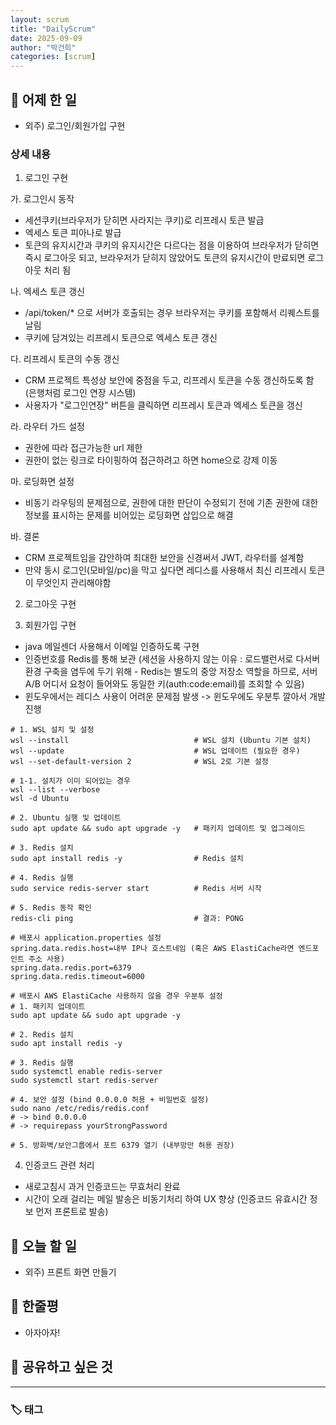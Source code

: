 ```yaml
---
layout: scrum
title: "DailyScrum"
date: 2025-09-09
author: "박건희"
categories: [scrum]
---
```


## 📝 어제 한 일

- 외주) 로그인/회원가입 구현

### 상세 내용

1. 로그인 구현<br>

가. 로그인시 동작
- 세션쿠키(브라우저가 닫히면 사라지는 쿠키)로 리프레시 토큰 발급
- 엑세스 토큰 피아나로 발급
- 토큰의 유지시간과 쿠키의 유지시간은 다르다는 점을 이용하여 브라우저가 닫히면 즉시 로그아웃 되고, 브라우저가 닫히지 않았어도 토큰의 유지시간이 만료되면 로그아웃 처리 됨

나. 엑세스 토큰 갱신
- /api/token/* 으로 서버가 호출되는 경우 브라우저는 쿠키를 포함해서 리퀘스트를 날림
- 쿠키에 담겨있는 리프레시 토큰으로 엑세스 토큰 갱신

다. 리프레시 토큰의 수동 갱신
- CRM 프로젝트 특성상 보안에 중점을 두고, 리프레시 토큰을 수동 갱신하도록 함 (은행처럼 로그인 연장 시스템)
- 사용자가 "로그인연장" 버튼을 클릭하면 리프레시 토큰과 엑세스 토큰을 갱신

라. 라우터 가드 설정
- 권한에 따라 접근가능한 url 제한
- 권한이 없는 링크로 타이핑하여 접근하려고 하면 home으로 강제 이동

마. 로딩화면 설정
- 비동기 라우팅의 문제점으로, 권한에 대한 판단이 수정되기 전에 기존 권한에 대한 정보를 표시하는 문제를 비어있는 로딩화면 삽입으로 해결

바. 결론
- CRM 프로젝트임을 감안하여 최대한 보안을 신경써서 JWT, 라우터를 설계함
- 만약 동시 로그인(모바일/pc)을 막고 싶다면 레디스를 사용해서 최신 리프레시 토큰이 무엇인지 관리해야함 

2. 로그아웃 구현

3. 회원가입 구현
- java 메일센더 사용해서 이메일 인증하도록 구현
- 인증번호를 Redis를 통해 보관 (세션을 사용하지 않는 이유 : 로드밸런서로 다서버 환경 구축을 염두에 두기 위해 - Redis는 별도의 중앙 저장소 역할을 하므로, 서버 A/B 어디서 요청이 들어와도 동일한 키(auth:code:email)를 조회할 수 있음)
- 윈도우에서는 레디스 사용이 어려운 문제점 발생 -> 윈도우에도 우분투 깔아서 개발진행
```
# 1. WSL 설치 및 설정
wsl --install                            # WSL 설치 (Ubuntu 기본 설치)
wsl --update                             # WSL 업데이트 (필요한 경우)
wsl --set-default-version 2              # WSL 2로 기본 설정

# 1-1. 설치가 이미 되어있는 경우
wsl --list --verbose
wsl -d Ubuntu

# 2. Ubuntu 실행 및 업데이트
sudo apt update && sudo apt upgrade -y   # 패키지 업데이트 및 업그레이드

# 3. Redis 설치
sudo apt install redis -y                # Redis 설치

# 4. Redis 실행
sudo service redis-server start          # Redis 서버 시작

# 5. Redis 동작 확인
redis-cli ping                           # 결과: PONG
```
```
# 배포시 application.properties 설정
spring.data.redis.host=내부 IP나 호스트네임 (혹은 AWS ElastiCache라면 엔드포인트 주소 사용)
spring.data.redis.port=6379
spring.data.redis.timeout=6000

# 배포시 AWS ElastiCache 사용하지 않을 경우 우분투 설정
# 1. 패키지 업데이트
sudo apt update && sudo apt upgrade -y

# 2. Redis 설치
sudo apt install redis -y

# 3. Redis 실행
sudo systemctl enable redis-server
sudo systemctl start redis-server

# 4. 보안 설정 (bind 0.0.0.0 허용 + 비밀번호 설정)
sudo nano /etc/redis/redis.conf
# -> bind 0.0.0.0
# -> requirepass yourStrongPassword

# 5. 방화벽/보안그룹에서 포트 6379 열기 (내부망만 허용 권장)
```

4. 인증코드 관련 처리
- 새로고침시 과거 인증코드는 무효처리 완료
- 시간이 오래 걸리는 메일 발송은 비동기처리 하여 UX 향상 (인증코드 유효시간 정보 먼저 프론트로 발송)

## 🎯 오늘 할 일

- 외주) 프론트 화면 만들기

## 💭 한줄평

- 아자아자!

## 🔗 공유하고 싶은 것


---

### 🏷️ 태그
